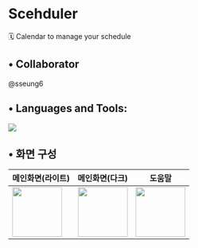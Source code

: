 # Scehduler
🗓️ Calendar to manage your schedule

## •  Collaborator 
@sseung6

## •  Languages and Tools:
 <img src="https://img.shields.io/badge/Kotlin-7F52FF?style=for-the-badge&logo=Kotlin&logoColor=white">

 ## •  화면 구성
| 메인화면(라이트)|메인화면(다크)| 도움말 |
|----------|----------|----------|
| <img src="https://example.com/image1.png" width="100"/> | <img src="https://example.com/image2.png" width="100"/> | <img src="https://example.com/image3.png" width="100"/> |


